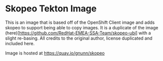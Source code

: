 # Skopeo Tekton Image

This is an image that is based off of the OpenShift Client image and adds skopeo to support being able to copy images. It is a duplicate of the image (here)[https://github.com/RedHat-EMEA-SSA-Team/skopeo-ubi] with a slight re-basing. All credits to the original author, license duplicated and included here.

Image is hosted at https://quay.io/gnunn/skopeo